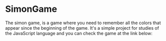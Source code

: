 # SimonGame
The simon game, is a game where you need to remember all the colors that appear since the beginning of the game. 
It's a simple project for studies of the JavaScript language and you can check the game at the link below:
